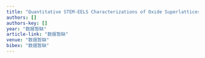 ```yaml
---
title: "Quantitative STEM-EELS Characterizations of Oxide Superlattices and Atomic-Scale Electron Spectroscopy at 100 K at National Taiwan University"
authors: []
authors-key: []
year: "数据暂缺"
article-link: "数据暂缺"
venue: "数据暂缺"
bibex: "数据暂缺"
---
```


